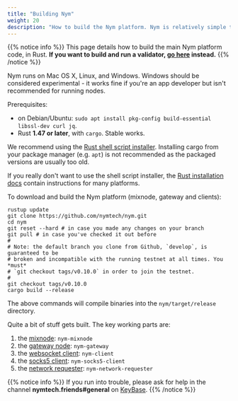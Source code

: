 ```yaml
---
title: "Building Nym"
weight: 20
description: "How to build the Nym platform. Nym is relatively simple to build and run on Mac OS X, Linux, and Windows."
---
```


{{% notice info %}}
This page details how to build the main Nym platform code, in Rust. **If you want to build and run a validator, [go here](/docs/run-nym-nodes/validators) instead.**
{{% /notice %}}

Nym runs on Mac OS X, Linux, and Windows. Windows should be considered experimental - it works fine if you're an app developer but isn't recommended for running nodes.

Prerequisites:

- on Debian/Ubuntu: `sudo apt install pkg-config build-essential libssl-dev curl jq`.
- Rust **1.47 or later**, with `cargo`. Stable works.

We recommend using the [Rust shell script installer](https://www.rust-lang.org/tools/install). Installing cargo from your package manager (e.g. `apt`) is not recommended as the packaged versions are usually too old.

If you really don't want to use the shell script installer, the [Rust installation docs](https://forge.rust-lang.org/infra/other-installation-methods.html) contain instructions for many platforms.

To download and build the Nym platform (mixnode, gateway and clients):

```
rustup update
git clone https://github.com/nymtech/nym.git
cd nym
git reset --hard # in case you made any changes on your branch
git pull # in case you've checked it out before
#
# Note: the default branch you clone from Github, `develop`, is guaranteed to be
# broken and incompatible with the running testnet at all times. You *must*
# `git checkout tags/v0.10.0` in order to join the testnet.
#
git checkout tags/v0.10.0
cargo build --release
```

The above commands will compile binaries into the `nym/target/release` directory.

Quite a bit of stuff gets built. The key working parts are:

1. the [mixnode](/docs/run-nym-nodes/mixnodes): `nym-mixnode`
2. the [gateway node](/docs/run-nym-nodes/gateways): `nym-gateway`
3. the [websocket client](/docs/build-apps/websocket-client): `nym-client`
4. the [socks5 client](/docs/use-apps/): `nym-socks5-client`
5. the [network requester](/docs/run-nym-nodes/requester): `nym-network-requester`

{{% notice info %}}
If you run into trouble, please ask for help in the channel **nymtech.friends#general** on [KeyBase](https://keybase.io).
{{% /notice %}}
